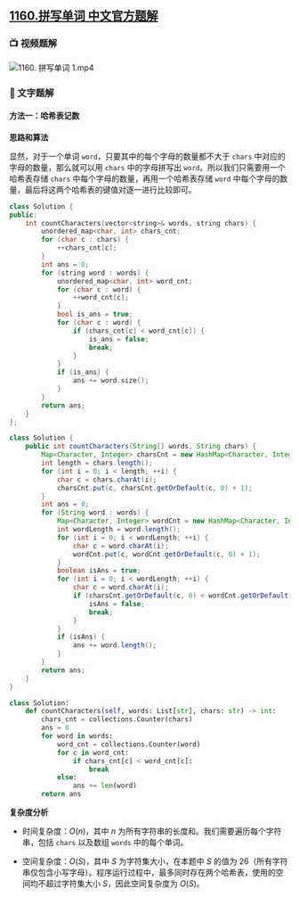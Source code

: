 ## [1160.拼写单词 中文官方题解](https://leetcode.cn/problems/find-words-that-can-be-formed-by-characters/solutions/100000/pin-xie-dan-ci-by-leetcode-solution)

### 📺 视频题解  
![1160. 拼写单词 1.mp4](00067219-da0f-4f84-9d10-7a13053bf870)

### 📖 文字题解

#### 方法一：哈希表记数

**思路和算法**

显然，对于一个单词 `word`，只要其中的每个字母的数量都不大于 `chars` 中对应的字母的数量，那么就可以用 `chars` 中的字母拼写出 `word`。所以我们只需要用一个哈希表存储 `chars` 中每个字母的数量，再用一个哈希表存储 `word` 中每个字母的数量，最后将这两个哈希表的键值对逐一进行比较即可。

```C++ [sol1-C++]
class Solution {
public:
    int countCharacters(vector<string>& words, string chars) {
        unordered_map<char, int> chars_cnt;
        for (char c : chars) {
            ++chars_cnt[c];
        }
        int ans = 0;
        for (string word : words) {
            unordered_map<char, int> word_cnt;
            for (char c : word) {
                ++word_cnt[c];
            }
            bool is_ans = true;
            for (char c : word) {
                if (chars_cnt[c] < word_cnt[c]) {
                    is_ans = false;
                    break;
                }
            }
            if (is_ans) {
                ans += word.size();
            }
        }
        return ans;
    }
};
```

```Java [sol1-Java]
class Solution {
    public int countCharacters(String[] words, String chars) {
        Map<Character, Integer> charsCnt = new HashMap<Character, Integer>();
        int length = chars.length();
        for (int i = 0; i < length; ++i) {
            char c = chars.charAt(i);
            charsCnt.put(c, charsCnt.getOrDefault(c, 0) + 1);
        }
        int ans = 0;
        for (String word : words) {
            Map<Character, Integer> wordCnt = new HashMap<Character, Integer>();
            int wordLength = word.length();
            for (int i = 0; i < wordLength; ++i) {
                char c = word.charAt(i);
                wordCnt.put(c, wordCnt.getOrDefault(c, 0) + 1);
            }
            boolean isAns = true;
            for (int i = 0; i < wordLength; ++i) {
                char c = word.charAt(i);
                if (charsCnt.getOrDefault(c, 0) < wordCnt.getOrDefault(c, 0)) {
                    isAns = false;
                    break;
                }
            }
            if (isAns) {
                ans += word.length();
            }
        }
        return ans;
    }
}
```

```Python [sol1-Python3]
class Solution:
    def countCharacters(self, words: List[str], chars: str) -> int:
        chars_cnt = collections.Counter(chars)
        ans = 0
        for word in words:
            word_cnt = collections.Counter(word)
            for c in word_cnt:
                if chars_cnt[c] < word_cnt[c]:
                    break
            else:
                ans += len(word)
        return ans
```

**复杂度分析**

  - 时间复杂度：$O(n)$，其中 $n$ 为所有字符串的长度和。我们需要遍历每个字符串，包括 `chars` 以及数组 `words` 中的每个单词。

  - 空间复杂度：$O(S)$，其中 $S$ 为字符集大小，在本题中 $S$ 的值为 $26$（所有字符串仅包含小写字母）。程序运行过程中，最多同时存在两个哈希表，使用的空间均不超过字符集大小 $S$，因此空间复杂度为 $O(S)$。
